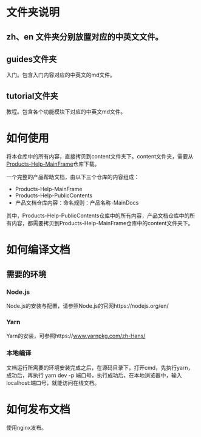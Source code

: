 # 文件夹说明
## zh、en 文件夹分别放置对应的中英文文件。
## guides文件夹
入门。包含入门内容对应的中英文的md文件。
## tutorial文件夹
教程。包含各个功能模块下对应的中英文md文件。
# 如何使用
将本仓库中的所有内容，直接拷贝到content文件夹下。content文件夹，需要从[Products-Help-MainFrame](https://github.com/SuperMap/Products-Help-MainFrame "文档主框架")仓库下载。

一个完整的产品帮助文档，由以下三个仓库的内容组成：
- Products-Help-MainFrame 
- Products-Help-PublicContents
- 产品文档仓库内容：命名规则：产品名称-MainDocs

其中，Products-Help-PublicContents仓库中的所有内容，产品文档仓库中的所有内容，都需要拷贝到Products-Help-MainFrame仓库中的content文件夹下。


# 如何编译文档
## 需要的环境
### Node.js
Node.js的安装与配置，请参照Node.js的官网https://nodejs.org/en/
### Yarn
Yarn的安装，可参照https://www.yarnpkg.com/zh-Hans/
### 本地编译
文档运行所需要的环境安装完成之后，在源码目录下，打开cmd，先执行yarn，成功后，再执行 yarn dev -p 端口号，执行成功后，在本地浏览器中，输入 localhost:端口号，就能访问在线文档。

# 如何发布文档
使用nginx发布。
